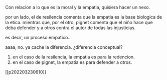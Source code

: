 Con relacion a lo que es la moral y la empatia, quisiera hacer un nexo.

por un lado, el de resilencia comenta que la empatia es la base biologica de la etica. mientras que, por el otro, pignet comenta que el niño hace que  deba defender y a otros contra el autor de todas las injusticias. 

es decir, un proceso empatico...

aaaa, no. ya cache la diferencia.
¿diferencia conceptual?
1) en el caso de la resilencia, la empatia es para la redencion.
2) en el caso de pignet, la empatia es para defender a otros.


[[p202203230610]]